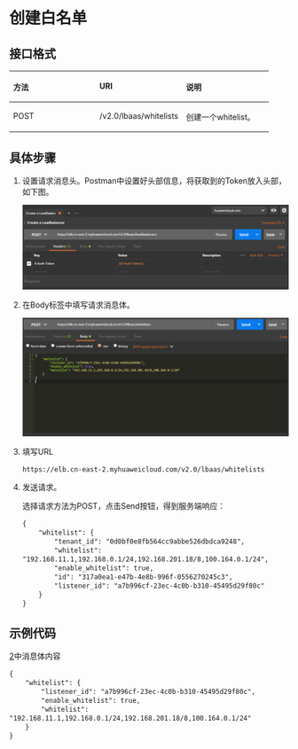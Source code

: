 # 创建白名单<a name="ZH-CN_TOPIC_0210354326"></a>

## 接口格式<a name="zh-cn_topic_0135706203_section34837877"></a>

<a name="zh-cn_topic_0135706203_table65308864"></a>
<table><thead align="left"><tr id="zh-cn_topic_0135706203_row43073965"><th class="cellrowborder" valign="top" width="33.33333333333333%" id="mcps1.1.4.1.1"><p id="zh-cn_topic_0135706203_p66439141"><a name="zh-cn_topic_0135706203_p66439141"></a><a name="zh-cn_topic_0135706203_p66439141"></a>方法</p>
</th>
<th class="cellrowborder" valign="top" width="33.33333333333333%" id="mcps1.1.4.1.2"><p id="zh-cn_topic_0135706203_p12861354"><a name="zh-cn_topic_0135706203_p12861354"></a><a name="zh-cn_topic_0135706203_p12861354"></a>URI</p>
</th>
<th class="cellrowborder" valign="top" width="33.33333333333333%" id="mcps1.1.4.1.3"><p id="zh-cn_topic_0135706203_p35136739"><a name="zh-cn_topic_0135706203_p35136739"></a><a name="zh-cn_topic_0135706203_p35136739"></a>说明</p>
</th>
</tr>
</thead>
<tbody><tr id="zh-cn_topic_0135706203_row27503609"><td class="cellrowborder" valign="top" width="33.33333333333333%" headers="mcps1.1.4.1.1 "><p id="zh-cn_topic_0135706203_p13199827"><a name="zh-cn_topic_0135706203_p13199827"></a><a name="zh-cn_topic_0135706203_p13199827"></a>POST</p>
</td>
<td class="cellrowborder" valign="top" width="33.33333333333333%" headers="mcps1.1.4.1.2 "><p id="zh-cn_topic_0135706203_p62553049"><a name="zh-cn_topic_0135706203_p62553049"></a><a name="zh-cn_topic_0135706203_p62553049"></a>/v2.0/lbaas/whitelists</p>
</td>
<td class="cellrowborder" valign="top" width="33.33333333333333%" headers="mcps1.1.4.1.3 "><p id="zh-cn_topic_0135706203_p33632245"><a name="zh-cn_topic_0135706203_p33632245"></a><a name="zh-cn_topic_0135706203_p33632245"></a>创建一个whitelist。</p>
</td>
</tr>
</tbody>
</table>

## 具体步骤<a name="zh-cn_topic_0135706203_section45105443"></a>

1.  设置请求消息头。Postman中设置好头部信息，将获取到的Token放入头部，如下图。

    ![](figures/zh-cn_image_0135706234.png)

2.  <a name="zh-cn_topic_0135706203_li27446478"></a>在Body标签中填写请求消息体。

    ![](figures/zh-cn_image_0135706212.png)

3.  填写URL

    ```
    https://elb.cn-east-2.myhuaweicloud.com/v2.0/lbaas/whitelists
    ```

4.  发送请求。

    选择请求方法为POST，点击Send按钮，得到服务端响应：

    ```
    {
        "whitelist": {
            "tenant_id": "0d0bf0e8fb564cc9abbe526dbdca9248",
            "whitelist": "192.168.11.1,192.168.0.1/24,192.168.201.18/8,100.164.0.1/24",
            "enable_whitelist": true,
            "id": "317a0ea1-e47b-4e8b-996f-0556270245c3",
            "listener_id": "a7b996cf-23ec-4c0b-b310-45495d29f80c"
        }
    }
    ```


## 示例代码<a name="zh-cn_topic_0135706203_section3295803"></a>

[2](#zh-cn_topic_0135706203_li27446478)中消息体内容

```
{
    "whitelist": {
        "listener_id": "a7b996cf-23ec-4c0b-b310-45495d29f80c",
        "enable_whitelist": true,
        "whitelist": "192.168.11.1,192.168.0.1/24,192.168.201.18/8,100.164.0.1/24"
    }
}
```

